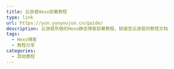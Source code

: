 ```yaml
---
title: 云游君Hexo部署教程
type: link
url: https://yun.yunyoujun.cn/guide/
description: 云游君所做的Hexo静态博客部署教程，链接至云游君的教程文档
tags:
  - Hexo博客
  - 教程分享
categories:
  - 其他教程
---
```

